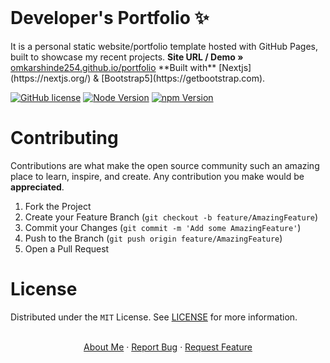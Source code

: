 <!-- PROJECT LOGO -->
<br />
<p align="center">
  <h1>Developer's Portfolio ✨</h1>
    It is a personal static website/portfolio template hosted with GitHub Pages, built to showcase my recent projects.
    <strong>Site URL / Demo » </strong>
    <a href="https://omkarshinde254.github.io/portfolio"> omkarshinde254.github.io/portfolio</a>
    **Built with** [Nextjs](https://nextjs.org/) & [Bootstrap5](https://getbootstrap.com).
    <br />
</p>

[![GitHub license](https://img.shields.io/github/license/hashirshoaeb/portfolio?style=for-the-badge)](https://github.com/hashirshoaeb/portfolio/blob/master/LICENSE)
[![Node Version](https://img.shields.io/static/v1?label=Node&message=16.16.0&color=026e00&style=for-the-badge)](https://nodejs.org)
[![npm Version](https://img.shields.io/static/v1?label=npm&message=8.11.0&color=cb0000&style=for-the-badge)](https://nodejs.org)



<!-- CONTRIBUTING -->
# Contributing

Contributions are what make the open source community such an amazing place to learn, inspire, and create. Any contribution you make would be **appreciated**.

1. Fork the Project
2. Create your Feature Branch (`git checkout -b feature/AmazingFeature`)
3. Commit your Changes (`git commit -m 'Add some AmazingFeature'`)
4. Push to the Branch (`git push origin feature/AmazingFeature`)
5. Open a Pull Request



<!-- LICENSE -->
# License

Distributed under the `MIT` License. See [LICENSE](https://github.com/hashirshoaeb/portfolio/blob/main/LICENSE) for more information.
<p align="center">
    <br />
    <a href="https://omkarshinde254.github.io/portfolio">About Me</a>
    ·
    <a href="https://github.com/omkarshinde254/portfolio/issues">Report Bug</a>
    · 
    <a href="https://github.com/omkarshinde254/portfolio/issues">Request Feature</a>
</p>